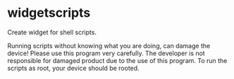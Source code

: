 widgetscripts
=============

Create widget for shell scripts.

Running scripts without knowing what you are doing, can damage the device!
Please use this program very carefully. 
The developer is not responsible for damaged product due to the use of this program.
To run the scripts as root, your device should be rooted.
